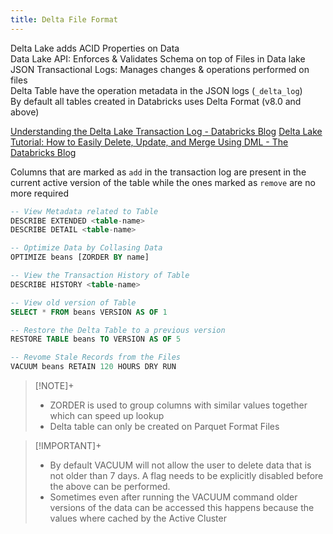 ```yaml
---
title: Delta File Format
---
```


Delta Lake adds ACID Properties on Data  
Data Lake API: Enforces & Validates Schema on top of Files in Data lake  
JSON Transactional Logs: Manages changes & operations performed on files  
Delta Table have the operation metadata in the JSON logs (`_delta_log`)  
By default all tables created in Databricks uses Delta Format (v8.0 and above)

[Understanding the Delta Lake Transaction Log - Databricks Blog](https://databricks.com/blog/2019/08/21/diving-into-delta-lake-unpacking-the-transaction-log.html)
[Delta Lake Tutorial: How to Easily Delete, Update, and Merge Using DML - The Databricks Blog](https://databricks.com/blog/2020/09/29/diving-into-delta-lake-dml-internals-update-delete-merge.html)

Columns that are marked as `add` in the transaction log are present in the current active version of the table while the ones marked as `remove` are no more required

````sql
-- View Metadata related to Table
DESCRIBE EXTENDED <table-name>
DESCRIBE DETAIL <table-name>

-- Optimize Data by Collasing Data
OPTIMIZE beans [ZORDER BY name]

-- View the Transaction History of Table
DESCRIBE HISTORY <table-name>

-- View old version of Table
SELECT * FROM beans VERSION AS OF 1

-- Restore the Delta Table to a previous version
RESTORE TABLE beans TO VERSION AS OF 5

-- Revome Stale Records from the Files
VACUUM beans RETAIN 120 HOURS DRY RUN
````

 > [!NOTE]+
 > * ZORDER is used to group columns with similar values together which can speed up lookup
 > * Delta table can only be created on Parquet Format Files

 > [!IMPORTANT]+
 > * By default VACUUM will not allow the user to delete data that is not older than 7 days. A flag needs to be explicitly disabled before the above can be performed.
 > * Sometimes even after running the VACUUM command older versions of the data can be accessed this happens because the values where cached by the Active Cluster